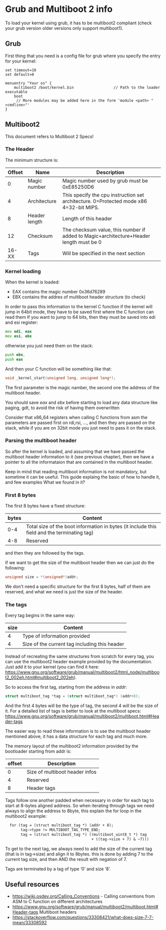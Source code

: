 # Grub and Multiboot 2 info
To load your kernel using grub, it has to be multiboot2 compliant (check your grub version older versions only support multiboot1). 

## Grub

First thing that you need is a config file for grub where you specify the entry for your kernel: 
```grub
set timeout=10
set default=0

menuentry "Your os" {
    multiboot2 /boot/kernel.bin                  // Path to the loader executable
    boot
     // More modules may be added here in the form 'module <path> "<cmdline>"'
}
```


## Multiboot2
This document refers to Multiboot 2 Specs!

### The Header

The minimum structure is: 

|Offset |  Name               | Description              | 
|-------|---------------------|--------------------------|
|  0    | Magic number        | Magic number used by grub must be 0xE85250D6|
|  4    | Architecture        | This specify the cpu instruction set architecture. 0=Protected mode x86 4=32-bit MIPS.|
|  8    | Header length       | Length of this header |
|  12   | Checksum			  | The checksum value, this number if added to Magic+architecture+Header length must be 0|
| 16-XX | Tags                | Will be specified in the next section |


### Kernel loading

When the kernel is loaded: 

* EAX contains the magic number 0x36d76289 
* EBX contains the addres of multiboot header structure (to check) 

In order to pass this information to the kernel C function if the kernel will jump in 64bit mode, they have to be saved first where the C function can read them
If you want to jump to 64 bits, then they must be saved  into edi and esi register:

```asm
mov edi, eax
mov esi, ebx
```

otherwise you just need them on the stack:
```asm
push ebx,
push eax
```

And then your C function will be something like that: 

```C
void _kernel_start(unsigned long, unsigned long*);
```


The first parameter is the magic namber, the second one the address of the multiboot header. 

You should save *eax*  and *ebx* before starting to load any data structure like paging, gdt, to avoid the risk of having them overwritten 

Consider that x86_64 registers when calling C functions from asm the parameters are passed first on rdi,rsi, ..., and then they are passed on the stack, while 
if you are on 32bit mode you just need to pass it on the stack. 

### Parsing the multiboot header

So after the kernel is loaded, and assuming that we have passed the multiboot header information to it (see previous chapter), then we have a pointer to all the informataion 
that are contained in the multiboot header. 

Keep in mind that reading multiboot information is not mandatory, but sometime it can be useful. This guide explaing the basic of how to handle it, and few examples
What we found in it? 

### First 8 bytes

The first 8 bytes have a fixed structure: 

| bytes | Content                                                                                    | 
|-------|--------------------------------------------------------------------------------------------|
|  0-4  | Total size of the boot information in bytes (it include this field and the terminating tag)| 
|  4-8  | Reserved                                                                                   | 

and then they are followed by the tags. 

If we want to get the size of the multiboot header then we can just do the following:

```C
unsigned size = *(unsigned*)addr;
```
We don't need a specific structure for the first 8 bytes, half of them are reserved, and what we need is just the size of the header. 


### The tags 

Every tag begins in the same way: 

| size  |  Content                                         |
|-------|--------------------------------------------------|
|   4   | Type of information provided                     | 
|   4   | Size of the current tag including this header    | 

Instead of recreating the same structures from scratch for every tag, you can use the multiboot2 header example provided by the documentation.
Just add it to your kernel (you can find it here: https://www.gnu.org/software/grub/manual/multiboot2/html_node/multiboot2_002eh.html#multiboot2_002eh). 

So to access the first tag, starting from the address in *addr*: 

```C
struct multiboot_tag *tag = (struct multiboot_tag*) (addr+8);
```

And the first 4 bytes will be the type of tag, the second 4 will be the size of it. 
For a detailed list of tags is better to look at the multiboot specs: https://www.gnu.org/software/grub/manual/multiboot2/multiboot.html#Header-tags 

The easier way to read these information is to use the multiboot header mentioned above, it has a data structure for each tag and much more. 

The memory layout of the multiboot2 information provided by the bootloader starting from addr is: 

| offset | Description                    |
|--------|--------------------------------|
|   0    | Size of multiboot header infos |
|   4    | Reserved						  |
|   8	 | Header tags                    |

Tags follow one another padded when necessary in order for each tag to start at 8-bytes aligned address. 
So when iterating through tags we need always to align the address to 8byte, this explain the for loop in the multiboot2 example: 
```gcc
  for (tag = (struct multiboot_tag *) (addr + 8);
       tag->type != MULTIBOOT_TAG_TYPE_END;
       tag = (struct multiboot_tag *) ((multiboot_uint8_t *) tag 
                                       + ((tag->size + 7) & ~7)))
```                                       
To get to the next tag, we always need to add the size of the current tag (that is in tag->size) and align it to 8bytes.
this is done by adding 7 to the current tag size, and then AND the result with negation of 7. 

Tags are terminated by a tag of type ‘0’ and size ‘8’.

## Useful resources

* https://wiki.osdev.org/Calling_Conventions - Calling conventions from ASM to C function on different architectures
* https://www.gnu.org/software/grub/manual/multiboot2/multiboot.html#Header-tags Multiboot headers
* https://stackoverflow.com/questions/33308421/what-does-size-7-7-mean/33308592

